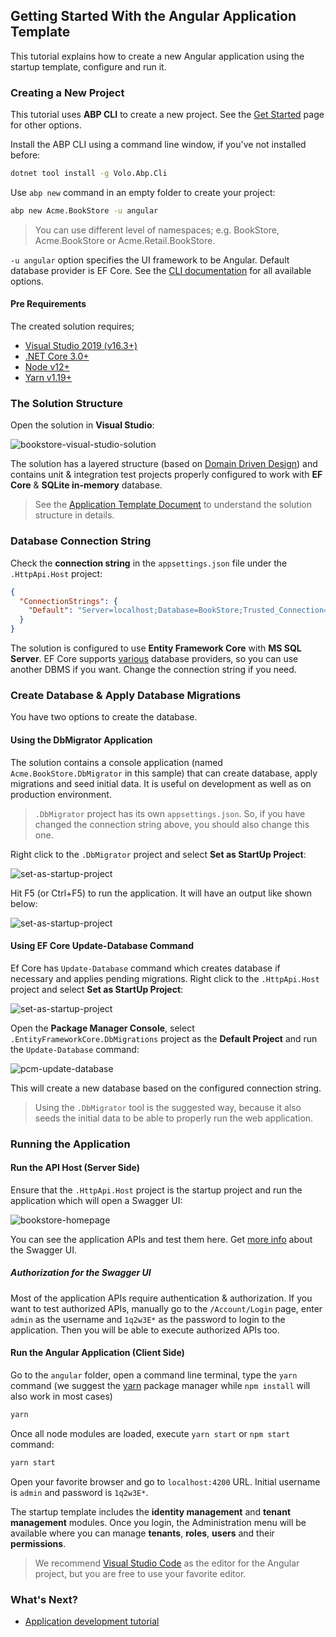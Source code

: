 ## Getting Started With the Angular Application Template

This tutorial explains how to create a new Angular application using the startup template, configure and run it.

### Creating a New Project

This tutorial uses **ABP CLI** to create a new project. See the [Get Started](https://abp.io/get-started) page for other options.

Install the ABP CLI using a command line window, if you've not installed before:

````bash
dotnet tool install -g Volo.Abp.Cli
````

Use `abp new` command in an empty folder to create your project:

````bash
abp new Acme.BookStore -u angular
````

> You can use different level of namespaces; e.g. BookStore, Acme.BookStore or Acme.Retail.BookStore.

`-u angular` option specifies the UI framework to be Angular. Default database provider is EF Core. See the [CLI documentation](CLI.md) for all available options.

#### Pre Requirements

The created solution requires;

* [Visual Studio 2019 (v16.3+)](https://visualstudio.microsoft.com/vs/)
* [.NET Core 3.0+](https://www.microsoft.com/net/download/dotnet-core/)
* [Node v12+](https://nodejs.org)
* [Yarn v1.19+](https://yarnpkg.com/)

### The Solution Structure

Open the solution in **Visual Studio**:

![bookstore-visual-studio-solution](images/bookstore-visual-studio-solution-for-spa.png)

The solution has a layered structure (based on [Domain Driven Design](Domain-Driven-Design.md)) and contains unit & integration test projects properly configured to work with **EF Core** & **SQLite in-memory** database.

> See the [Application Template Document](Startup-Templates/Application.md) to understand the solution structure in details.

### Database Connection String

Check the **connection string** in the `appsettings.json` file under the `.HttpApi.Host` project:

````json
{
  "ConnectionStrings": {
    "Default": "Server=localhost;Database=BookStore;Trusted_Connection=True"
  }
}
````

The solution is configured to use **Entity Framework Core** with **MS SQL Server**. EF Core supports [various](https://docs.microsoft.com/en-us/ef/core/providers/) database providers, so you can use another DBMS if you want. Change the connection string if you need.

### Create Database & Apply Database Migrations

You have two options to create the database.

#### Using the DbMigrator Application

The solution contains a console application (named `Acme.BookStore.DbMigrator` in this sample) that can create database, apply migrations and seed initial data. It is useful on development as well as on production environment.

> `.DbMigrator` project has its own `appsettings.json`. So, if you have changed the connection string above, you should also change this one.

Right click to the `.DbMigrator` project and select **Set as StartUp Project**:

![set-as-startup-project](images/set-as-startup-project.png)

Hit F5 (or Ctrl+F5) to run the application. It will have an output like shown below:

![set-as-startup-project](images/db-migrator-app.png)

#### Using EF Core Update-Database Command

Ef Core has `Update-Database` command which creates database if necessary and applies pending migrations. Right click to the `.HttpApi.Host` project and select **Set as StartUp Project**:

![set-as-startup-project](images/set-as-startup-project.png)

Open the **Package Manager Console**, select `.EntityFrameworkCore.DbMigrations` project as the **Default Project** and run the `Update-Database` command:

![pcm-update-database](images/pcm-update-database-v2.png)

This will create a new database based on the configured connection string.

> Using the `.DbMigrator` tool is the suggested way, because it also seeds the initial data to be able to properly run the web application.

### Running the Application

#### Run the API Host (Server Side)

Ensure that the `.HttpApi.Host` project is the startup project and run the application which will open a Swagger UI:

![bookstore-homepage](images/bookstore-swagger-ui-host.png)

You can see the application APIs and test them here. Get [more info](https://swagger.io/tools/swagger-ui/) about the Swagger UI.

##### Authorization for the Swagger UI

Most of the application APIs require authentication & authorization. If you want to test authorized APIs, manually go to the `/Account/Login` page, enter `admin` as the username and `1q2w3E*` as the password to login to the application. Then you will be able to execute authorized APIs too.

#### Run the Angular Application (Client Side)

Go to the `angular` folder, open a command line terminal, type the `yarn` command (we suggest the [yarn](https://yarnpkg.com) package manager while `npm install` will also work in most cases)

````bash
yarn
````

Once all node modules are loaded, execute `yarn start` or `npm start` command:

````bash
yarn start
````

Open your favorite browser and go to `localhost:4200` URL. Initial username is `admin` and password is `1q2w3E*`.

The startup template includes the **identity management** and **tenant management** modules. Once you login, the Administration menu will be available where you can manage **tenants**, **roles**, **users** and their **permissions**.

> We recommend [Visual Studio Code](https://code.visualstudio.com/) as the editor for the Angular project, but you are free to use your favorite editor.

### What's Next?

* [Application development tutorial](Tutorials/Part-1.md?UI=NG)
